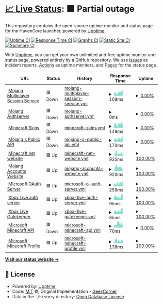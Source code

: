 # [📈 Live Status](https://HavenCoreNetwork.github.io/havencore-status-page): <!--live status--> **🟧 Partial outage**

This repository contains the open-source uptime monitor and status page for the HavenCore launcher, powered by [Upptime](https://github.com/upptime/upptime).

[![Uptime CI](https://github.com/HavenCoreNetwork/havencore-status-page/workflows/Uptime%20CI/badge.svg)](https://github.com/HavenCoreNetwork/havencore-status-page/actions?query=workflow%3A%22Uptime+CI%22)
[![Response Time CI](https://github.com/HavenCoreNetwork/havencore-status-page/workflows/Response%20Time%20CI/badge.svg)](https://github.com/HavenCoreNetwork/havencore-status-page/actions?query=workflow%3A%22Response+Time+CI%22)
[![Graphs CI](https://github.com/HavenCoreNetwork/havencore-status-page/workflows/Graphs%20CI/badge.svg)](https://github.com/HavenCoreNetwork/havencore-status-page/actions?query=workflow%3A%22Graphs+CI%22)
[![Static Site CI](https://github.com/HavenCoreNetwork/havencore-status-page/workflows/Static%20Site%20CI/badge.svg)](https://github.com/HavenCoreNetwork/havencore-status-page/actions?query=workflow%3A%22Static+Site+CI%22)
[![Summary CI](https://github.com/HavenCoreNetwork/havencore-status-page/workflows/Summary%20CI/badge.svg)](https://github.com/HavenCoreNetwork/havencore-status-page/actions?query=workflow%3A%22Summary+CI%22)

With [Upptime](https://upptime.js.org), you can get your own unlimited and free uptime monitor and status page, powered entirely by a GitHub repository. We use [Issues](https://github.com/HavenCoreNetwork/havencore-status-page/issues) as incident reports, [Actions](https://github.com/HavenCoreNetwork/havencore-status-page/actions) as uptime monitors, and [Pages](https://HavenCoreNetwork.github.io/havencore-status-page) for the status page.

<!--start: status pages-->
<!-- This summary is generated by Upptime (https://github.com/upptime/upptime) -->
<!-- Do not edit this manually, your changes will be overwritten -->
<!-- prettier-ignore -->
| URL | Status | History | Response Time | Uptime |
| --- | ------ | ------- | ------------- | ------ |
| <img alt="" src="https://icons.duckduckgo.com/ip3/session.minecraft.net.ico" height="13"> [Mojang Multiplayer Session Service](http://session.minecraft.net) | 🟥 Down | [mojang-multiplayer-session-service.yml](https://github.com/HavenCoreNetwork/havencore-status-page/commits/HEAD/history/mojang-multiplayer-session-service.yml) | <details><summary><img alt="Response time graph" src="./graphs/mojang-multiplayer-session-service/response-time-week.png" height="20"> 108ms</summary><br><a href="https://HavenCoreNetwork.github.io/havencore-status-page/history/mojang-multiplayer-session-service"><img alt="Response time 117" src="https://img.shields.io/endpoint?url=https%3A%2F%2Fraw.githubusercontent.com%2FHavenCoreNetwork%2Fhavencore-status-page%2FHEAD%2Fapi%2Fmojang-multiplayer-session-service%2Fresponse-time.json"></a><br><a href="https://HavenCoreNetwork.github.io/havencore-status-page/history/mojang-multiplayer-session-service"><img alt="24-hour response time 114" src="https://img.shields.io/endpoint?url=https%3A%2F%2Fraw.githubusercontent.com%2FHavenCoreNetwork%2Fhavencore-status-page%2FHEAD%2Fapi%2Fmojang-multiplayer-session-service%2Fresponse-time-day.json"></a><br><a href="https://HavenCoreNetwork.github.io/havencore-status-page/history/mojang-multiplayer-session-service"><img alt="7-day response time 108" src="https://img.shields.io/endpoint?url=https%3A%2F%2Fraw.githubusercontent.com%2FHavenCoreNetwork%2Fhavencore-status-page%2FHEAD%2Fapi%2Fmojang-multiplayer-session-service%2Fresponse-time-week.json"></a><br><a href="https://HavenCoreNetwork.github.io/havencore-status-page/history/mojang-multiplayer-session-service"><img alt="30-day response time 126" src="https://img.shields.io/endpoint?url=https%3A%2F%2Fraw.githubusercontent.com%2FHavenCoreNetwork%2Fhavencore-status-page%2FHEAD%2Fapi%2Fmojang-multiplayer-session-service%2Fresponse-time-month.json"></a><br><a href="https://HavenCoreNetwork.github.io/havencore-status-page/history/mojang-multiplayer-session-service"><img alt="1-year response time 111" src="https://img.shields.io/endpoint?url=https%3A%2F%2Fraw.githubusercontent.com%2FHavenCoreNetwork%2Fhavencore-status-page%2FHEAD%2Fapi%2Fmojang-multiplayer-session-service%2Fresponse-time-year.json"></a></details> | <details><summary><a href="https://HavenCoreNetwork.github.io/havencore-status-page/history/mojang-multiplayer-session-service">0.00%</a></summary><a href="https://HavenCoreNetwork.github.io/havencore-status-page/history/mojang-multiplayer-session-service"><img alt="All-time uptime 30.05%" src="https://img.shields.io/endpoint?url=https%3A%2F%2Fraw.githubusercontent.com%2FHavenCoreNetwork%2Fhavencore-status-page%2FHEAD%2Fapi%2Fmojang-multiplayer-session-service%2Fuptime.json"></a><br><a href="https://HavenCoreNetwork.github.io/havencore-status-page/history/mojang-multiplayer-session-service"><img alt="24-hour uptime 0.00%" src="https://img.shields.io/endpoint?url=https%3A%2F%2Fraw.githubusercontent.com%2FHavenCoreNetwork%2Fhavencore-status-page%2FHEAD%2Fapi%2Fmojang-multiplayer-session-service%2Fuptime-day.json"></a><br><a href="https://HavenCoreNetwork.github.io/havencore-status-page/history/mojang-multiplayer-session-service"><img alt="7-day uptime 0.00%" src="https://img.shields.io/endpoint?url=https%3A%2F%2Fraw.githubusercontent.com%2FHavenCoreNetwork%2Fhavencore-status-page%2FHEAD%2Fapi%2Fmojang-multiplayer-session-service%2Fuptime-week.json"></a><br><a href="https://HavenCoreNetwork.github.io/havencore-status-page/history/mojang-multiplayer-session-service"><img alt="30-day uptime 0.00%" src="https://img.shields.io/endpoint?url=https%3A%2F%2Fraw.githubusercontent.com%2FHavenCoreNetwork%2Fhavencore-status-page%2FHEAD%2Fapi%2Fmojang-multiplayer-session-service%2Fuptime-month.json"></a><br><a href="https://HavenCoreNetwork.github.io/havencore-status-page/history/mojang-multiplayer-session-service"><img alt="1-year uptime 0.00%" src="https://img.shields.io/endpoint?url=https%3A%2F%2Fraw.githubusercontent.com%2FHavenCoreNetwork%2Fhavencore-status-page%2FHEAD%2Fapi%2Fmojang-multiplayer-session-service%2Fuptime-year.json"></a></details>
| <img alt="" src="https://icons.duckduckgo.com/ip3/authserver.mojang.com.ico" height="13"> [Mojang Authserver](https://authserver.mojang.com/) | 🟥 Down | [mojang-authserver.yml](https://github.com/HavenCoreNetwork/havencore-status-page/commits/HEAD/history/mojang-authserver.yml) | <details><summary><img alt="Response time graph" src="./graphs/mojang-authserver/response-time-week.png" height="20"> 0ms</summary><br><a href="https://HavenCoreNetwork.github.io/havencore-status-page/history/mojang-authserver"><img alt="Response time 250" src="https://img.shields.io/endpoint?url=https%3A%2F%2Fraw.githubusercontent.com%2FHavenCoreNetwork%2Fhavencore-status-page%2FHEAD%2Fapi%2Fmojang-authserver%2Fresponse-time.json"></a><br><a href="https://HavenCoreNetwork.github.io/havencore-status-page/history/mojang-authserver"><img alt="24-hour response time 0" src="https://img.shields.io/endpoint?url=https%3A%2F%2Fraw.githubusercontent.com%2FHavenCoreNetwork%2Fhavencore-status-page%2FHEAD%2Fapi%2Fmojang-authserver%2Fresponse-time-day.json"></a><br><a href="https://HavenCoreNetwork.github.io/havencore-status-page/history/mojang-authserver"><img alt="7-day response time 0" src="https://img.shields.io/endpoint?url=https%3A%2F%2Fraw.githubusercontent.com%2FHavenCoreNetwork%2Fhavencore-status-page%2FHEAD%2Fapi%2Fmojang-authserver%2Fresponse-time-week.json"></a><br><a href="https://HavenCoreNetwork.github.io/havencore-status-page/history/mojang-authserver"><img alt="30-day response time 0" src="https://img.shields.io/endpoint?url=https%3A%2F%2Fraw.githubusercontent.com%2FHavenCoreNetwork%2Fhavencore-status-page%2FHEAD%2Fapi%2Fmojang-authserver%2Fresponse-time-month.json"></a><br><a href="https://HavenCoreNetwork.github.io/havencore-status-page/history/mojang-authserver"><img alt="1-year response time 0" src="https://img.shields.io/endpoint?url=https%3A%2F%2Fraw.githubusercontent.com%2FHavenCoreNetwork%2Fhavencore-status-page%2FHEAD%2Fapi%2Fmojang-authserver%2Fresponse-time-year.json"></a></details> | <details><summary><a href="https://HavenCoreNetwork.github.io/havencore-status-page/history/mojang-authserver">0.00%</a></summary><a href="https://HavenCoreNetwork.github.io/havencore-status-page/history/mojang-authserver"><img alt="All-time uptime 59.38%" src="https://img.shields.io/endpoint?url=https%3A%2F%2Fraw.githubusercontent.com%2FHavenCoreNetwork%2Fhavencore-status-page%2FHEAD%2Fapi%2Fmojang-authserver%2Fuptime.json"></a><br><a href="https://HavenCoreNetwork.github.io/havencore-status-page/history/mojang-authserver"><img alt="24-hour uptime 0.00%" src="https://img.shields.io/endpoint?url=https%3A%2F%2Fraw.githubusercontent.com%2FHavenCoreNetwork%2Fhavencore-status-page%2FHEAD%2Fapi%2Fmojang-authserver%2Fuptime-day.json"></a><br><a href="https://HavenCoreNetwork.github.io/havencore-status-page/history/mojang-authserver"><img alt="7-day uptime 0.00%" src="https://img.shields.io/endpoint?url=https%3A%2F%2Fraw.githubusercontent.com%2FHavenCoreNetwork%2Fhavencore-status-page%2FHEAD%2Fapi%2Fmojang-authserver%2Fuptime-week.json"></a><br><a href="https://HavenCoreNetwork.github.io/havencore-status-page/history/mojang-authserver"><img alt="30-day uptime 0.00%" src="https://img.shields.io/endpoint?url=https%3A%2F%2Fraw.githubusercontent.com%2FHavenCoreNetwork%2Fhavencore-status-page%2FHEAD%2Fapi%2Fmojang-authserver%2Fuptime-month.json"></a><br><a href="https://HavenCoreNetwork.github.io/havencore-status-page/history/mojang-authserver"><img alt="1-year uptime 0.00%" src="https://img.shields.io/endpoint?url=https%3A%2F%2Fraw.githubusercontent.com%2FHavenCoreNetwork%2Fhavencore-status-page%2FHEAD%2Fapi%2Fmojang-authserver%2Fuptime-year.json"></a></details>
| <img alt="" src="https://icons.duckduckgo.com/ip3/textures.minecraft.net.ico" height="13"> [Minecraft Skins](https://textures.minecraft.net) | 🟥 Down | [minecraft-skins.yml](https://github.com/HavenCoreNetwork/havencore-status-page/commits/HEAD/history/minecraft-skins.yml) | <details><summary><img alt="Response time graph" src="./graphs/minecraft-skins/response-time-week.png" height="20"> 149ms</summary><br><a href="https://HavenCoreNetwork.github.io/havencore-status-page/history/minecraft-skins"><img alt="Response time 168" src="https://img.shields.io/endpoint?url=https%3A%2F%2Fraw.githubusercontent.com%2FHavenCoreNetwork%2Fhavencore-status-page%2FHEAD%2Fapi%2Fminecraft-skins%2Fresponse-time.json"></a><br><a href="https://HavenCoreNetwork.github.io/havencore-status-page/history/minecraft-skins"><img alt="24-hour response time 110" src="https://img.shields.io/endpoint?url=https%3A%2F%2Fraw.githubusercontent.com%2FHavenCoreNetwork%2Fhavencore-status-page%2FHEAD%2Fapi%2Fminecraft-skins%2Fresponse-time-day.json"></a><br><a href="https://HavenCoreNetwork.github.io/havencore-status-page/history/minecraft-skins"><img alt="7-day response time 149" src="https://img.shields.io/endpoint?url=https%3A%2F%2Fraw.githubusercontent.com%2FHavenCoreNetwork%2Fhavencore-status-page%2FHEAD%2Fapi%2Fminecraft-skins%2Fresponse-time-week.json"></a><br><a href="https://HavenCoreNetwork.github.io/havencore-status-page/history/minecraft-skins"><img alt="30-day response time 183" src="https://img.shields.io/endpoint?url=https%3A%2F%2Fraw.githubusercontent.com%2FHavenCoreNetwork%2Fhavencore-status-page%2FHEAD%2Fapi%2Fminecraft-skins%2Fresponse-time-month.json"></a><br><a href="https://HavenCoreNetwork.github.io/havencore-status-page/history/minecraft-skins"><img alt="1-year response time 171" src="https://img.shields.io/endpoint?url=https%3A%2F%2Fraw.githubusercontent.com%2FHavenCoreNetwork%2Fhavencore-status-page%2FHEAD%2Fapi%2Fminecraft-skins%2Fresponse-time-year.json"></a></details> | <details><summary><a href="https://HavenCoreNetwork.github.io/havencore-status-page/history/minecraft-skins">0.00%</a></summary><a href="https://HavenCoreNetwork.github.io/havencore-status-page/history/minecraft-skins"><img alt="All-time uptime 29.63%" src="https://img.shields.io/endpoint?url=https%3A%2F%2Fraw.githubusercontent.com%2FHavenCoreNetwork%2Fhavencore-status-page%2FHEAD%2Fapi%2Fminecraft-skins%2Fuptime.json"></a><br><a href="https://HavenCoreNetwork.github.io/havencore-status-page/history/minecraft-skins"><img alt="24-hour uptime 0.00%" src="https://img.shields.io/endpoint?url=https%3A%2F%2Fraw.githubusercontent.com%2FHavenCoreNetwork%2Fhavencore-status-page%2FHEAD%2Fapi%2Fminecraft-skins%2Fuptime-day.json"></a><br><a href="https://HavenCoreNetwork.github.io/havencore-status-page/history/minecraft-skins"><img alt="7-day uptime 0.00%" src="https://img.shields.io/endpoint?url=https%3A%2F%2Fraw.githubusercontent.com%2FHavenCoreNetwork%2Fhavencore-status-page%2FHEAD%2Fapi%2Fminecraft-skins%2Fuptime-week.json"></a><br><a href="https://HavenCoreNetwork.github.io/havencore-status-page/history/minecraft-skins"><img alt="30-day uptime 0.00%" src="https://img.shields.io/endpoint?url=https%3A%2F%2Fraw.githubusercontent.com%2FHavenCoreNetwork%2Fhavencore-status-page%2FHEAD%2Fapi%2Fminecraft-skins%2Fuptime-month.json"></a><br><a href="https://HavenCoreNetwork.github.io/havencore-status-page/history/minecraft-skins"><img alt="1-year uptime 0.00%" src="https://img.shields.io/endpoint?url=https%3A%2F%2Fraw.githubusercontent.com%2FHavenCoreNetwork%2Fhavencore-status-page%2FHEAD%2Fapi%2Fminecraft-skins%2Fuptime-year.json"></a></details>
| <img alt="" src="https://icons.duckduckgo.com/ip3/api.mojang.com.ico" height="13"> [Mojang's Public API](https://api.mojang.com/) | 🟥 Down | [mojang-s-public-api.yml](https://github.com/HavenCoreNetwork/havencore-status-page/commits/HEAD/history/mojang-s-public-api.yml) | <details><summary><img alt="Response time graph" src="./graphs/mojang-s-public-api/response-time-week.png" height="20"> 170ms</summary><br><a href="https://HavenCoreNetwork.github.io/havencore-status-page/history/mojang-s-public-api"><img alt="Response time 366" src="https://img.shields.io/endpoint?url=https%3A%2F%2Fraw.githubusercontent.com%2FHavenCoreNetwork%2Fhavencore-status-page%2FHEAD%2Fapi%2Fmojang-s-public-api%2Fresponse-time.json"></a><br><a href="https://HavenCoreNetwork.github.io/havencore-status-page/history/mojang-s-public-api"><img alt="24-hour response time 133" src="https://img.shields.io/endpoint?url=https%3A%2F%2Fraw.githubusercontent.com%2FHavenCoreNetwork%2Fhavencore-status-page%2FHEAD%2Fapi%2Fmojang-s-public-api%2Fresponse-time-day.json"></a><br><a href="https://HavenCoreNetwork.github.io/havencore-status-page/history/mojang-s-public-api"><img alt="7-day response time 170" src="https://img.shields.io/endpoint?url=https%3A%2F%2Fraw.githubusercontent.com%2FHavenCoreNetwork%2Fhavencore-status-page%2FHEAD%2Fapi%2Fmojang-s-public-api%2Fresponse-time-week.json"></a><br><a href="https://HavenCoreNetwork.github.io/havencore-status-page/history/mojang-s-public-api"><img alt="30-day response time 218" src="https://img.shields.io/endpoint?url=https%3A%2F%2Fraw.githubusercontent.com%2FHavenCoreNetwork%2Fhavencore-status-page%2FHEAD%2Fapi%2Fmojang-s-public-api%2Fresponse-time-month.json"></a><br><a href="https://HavenCoreNetwork.github.io/havencore-status-page/history/mojang-s-public-api"><img alt="1-year response time 392" src="https://img.shields.io/endpoint?url=https%3A%2F%2Fraw.githubusercontent.com%2FHavenCoreNetwork%2Fhavencore-status-page%2FHEAD%2Fapi%2Fmojang-s-public-api%2Fresponse-time-year.json"></a></details> | <details><summary><a href="https://HavenCoreNetwork.github.io/havencore-status-page/history/mojang-s-public-api">0.00%</a></summary><a href="https://HavenCoreNetwork.github.io/havencore-status-page/history/mojang-s-public-api"><img alt="All-time uptime 95.40%" src="https://img.shields.io/endpoint?url=https%3A%2F%2Fraw.githubusercontent.com%2FHavenCoreNetwork%2Fhavencore-status-page%2FHEAD%2Fapi%2Fmojang-s-public-api%2Fuptime.json"></a><br><a href="https://HavenCoreNetwork.github.io/havencore-status-page/history/mojang-s-public-api"><img alt="24-hour uptime 0.00%" src="https://img.shields.io/endpoint?url=https%3A%2F%2Fraw.githubusercontent.com%2FHavenCoreNetwork%2Fhavencore-status-page%2FHEAD%2Fapi%2Fmojang-s-public-api%2Fuptime-day.json"></a><br><a href="https://HavenCoreNetwork.github.io/havencore-status-page/history/mojang-s-public-api"><img alt="7-day uptime 0.00%" src="https://img.shields.io/endpoint?url=https%3A%2F%2Fraw.githubusercontent.com%2FHavenCoreNetwork%2Fhavencore-status-page%2FHEAD%2Fapi%2Fmojang-s-public-api%2Fuptime-week.json"></a><br><a href="https://HavenCoreNetwork.github.io/havencore-status-page/history/mojang-s-public-api"><img alt="30-day uptime 0.00%" src="https://img.shields.io/endpoint?url=https%3A%2F%2Fraw.githubusercontent.com%2FHavenCoreNetwork%2Fhavencore-status-page%2FHEAD%2Fapi%2Fmojang-s-public-api%2Fuptime-month.json"></a><br><a href="https://HavenCoreNetwork.github.io/havencore-status-page/history/mojang-s-public-api"><img alt="1-year uptime 83.56%" src="https://img.shields.io/endpoint?url=https%3A%2F%2Fraw.githubusercontent.com%2FHavenCoreNetwork%2Fhavencore-status-page%2FHEAD%2Fapi%2Fmojang-s-public-api%2Fuptime-year.json"></a></details>
| <img alt="" src="https://icons.duckduckgo.com/ip3/www.minecraft.net.ico" height="13"> [Minecraft.net website](https://www.minecraft.net/en-us) | 🟩 Up | [minecraft-net-website.yml](https://github.com/HavenCoreNetwork/havencore-status-page/commits/HEAD/history/minecraft-net-website.yml) | <details><summary><img alt="Response time graph" src="./graphs/minecraft-net-website/response-time-week.png" height="20"> 935ms</summary><br><a href="https://HavenCoreNetwork.github.io/havencore-status-page/history/minecraft-net-website"><img alt="Response time 776" src="https://img.shields.io/endpoint?url=https%3A%2F%2Fraw.githubusercontent.com%2FHavenCoreNetwork%2Fhavencore-status-page%2FHEAD%2Fapi%2Fminecraft-net-website%2Fresponse-time.json"></a><br><a href="https://HavenCoreNetwork.github.io/havencore-status-page/history/minecraft-net-website"><img alt="24-hour response time 4503" src="https://img.shields.io/endpoint?url=https%3A%2F%2Fraw.githubusercontent.com%2FHavenCoreNetwork%2Fhavencore-status-page%2FHEAD%2Fapi%2Fminecraft-net-website%2Fresponse-time-day.json"></a><br><a href="https://HavenCoreNetwork.github.io/havencore-status-page/history/minecraft-net-website"><img alt="7-day response time 935" src="https://img.shields.io/endpoint?url=https%3A%2F%2Fraw.githubusercontent.com%2FHavenCoreNetwork%2Fhavencore-status-page%2FHEAD%2Fapi%2Fminecraft-net-website%2Fresponse-time-week.json"></a><br><a href="https://HavenCoreNetwork.github.io/havencore-status-page/history/minecraft-net-website"><img alt="30-day response time 469" src="https://img.shields.io/endpoint?url=https%3A%2F%2Fraw.githubusercontent.com%2FHavenCoreNetwork%2Fhavencore-status-page%2FHEAD%2Fapi%2Fminecraft-net-website%2Fresponse-time-month.json"></a><br><a href="https://HavenCoreNetwork.github.io/havencore-status-page/history/minecraft-net-website"><img alt="1-year response time 780" src="https://img.shields.io/endpoint?url=https%3A%2F%2Fraw.githubusercontent.com%2FHavenCoreNetwork%2Fhavencore-status-page%2FHEAD%2Fapi%2Fminecraft-net-website%2Fresponse-time-year.json"></a></details> | <details><summary><a href="https://HavenCoreNetwork.github.io/havencore-status-page/history/minecraft-net-website">100.00%</a></summary><a href="https://HavenCoreNetwork.github.io/havencore-status-page/history/minecraft-net-website"><img alt="All-time uptime 54.79%" src="https://img.shields.io/endpoint?url=https%3A%2F%2Fraw.githubusercontent.com%2FHavenCoreNetwork%2Fhavencore-status-page%2FHEAD%2Fapi%2Fminecraft-net-website%2Fuptime.json"></a><br><a href="https://HavenCoreNetwork.github.io/havencore-status-page/history/minecraft-net-website"><img alt="24-hour uptime 100.00%" src="https://img.shields.io/endpoint?url=https%3A%2F%2Fraw.githubusercontent.com%2FHavenCoreNetwork%2Fhavencore-status-page%2FHEAD%2Fapi%2Fminecraft-net-website%2Fuptime-day.json"></a><br><a href="https://HavenCoreNetwork.github.io/havencore-status-page/history/minecraft-net-website"><img alt="7-day uptime 100.00%" src="https://img.shields.io/endpoint?url=https%3A%2F%2Fraw.githubusercontent.com%2FHavenCoreNetwork%2Fhavencore-status-page%2FHEAD%2Fapi%2Fminecraft-net-website%2Fuptime-week.json"></a><br><a href="https://HavenCoreNetwork.github.io/havencore-status-page/history/minecraft-net-website"><img alt="30-day uptime 100.00%" src="https://img.shields.io/endpoint?url=https%3A%2F%2Fraw.githubusercontent.com%2FHavenCoreNetwork%2Fhavencore-status-page%2FHEAD%2Fapi%2Fminecraft-net-website%2Fuptime-month.json"></a><br><a href="https://HavenCoreNetwork.github.io/havencore-status-page/history/minecraft-net-website"><img alt="1-year uptime 99.99%" src="https://img.shields.io/endpoint?url=https%3A%2F%2Fraw.githubusercontent.com%2FHavenCoreNetwork%2Fhavencore-status-page%2FHEAD%2Fapi%2Fminecraft-net-website%2Fuptime-year.json"></a></details>
| <img alt="" src="https://icons.duckduckgo.com/ip3/account.mojang.com.ico" height="13"> [Mojang Accounts Website](https://account.mojang.com/) | 🟩 Up | [mojang-accounts-website.yml](https://github.com/HavenCoreNetwork/havencore-status-page/commits/HEAD/history/mojang-accounts-website.yml) | <details><summary><img alt="Response time graph" src="./graphs/mojang-accounts-website/response-time-week.png" height="20"> 920ms</summary><br><a href="https://HavenCoreNetwork.github.io/havencore-status-page/history/mojang-accounts-website"><img alt="Response time 643" src="https://img.shields.io/endpoint?url=https%3A%2F%2Fraw.githubusercontent.com%2FHavenCoreNetwork%2Fhavencore-status-page%2FHEAD%2Fapi%2Fmojang-accounts-website%2Fresponse-time.json"></a><br><a href="https://HavenCoreNetwork.github.io/havencore-status-page/history/mojang-accounts-website"><img alt="24-hour response time 4698" src="https://img.shields.io/endpoint?url=https%3A%2F%2Fraw.githubusercontent.com%2FHavenCoreNetwork%2Fhavencore-status-page%2FHEAD%2Fapi%2Fmojang-accounts-website%2Fresponse-time-day.json"></a><br><a href="https://HavenCoreNetwork.github.io/havencore-status-page/history/mojang-accounts-website"><img alt="7-day response time 920" src="https://img.shields.io/endpoint?url=https%3A%2F%2Fraw.githubusercontent.com%2FHavenCoreNetwork%2Fhavencore-status-page%2FHEAD%2Fapi%2Fmojang-accounts-website%2Fresponse-time-week.json"></a><br><a href="https://HavenCoreNetwork.github.io/havencore-status-page/history/mojang-accounts-website"><img alt="30-day response time 449" src="https://img.shields.io/endpoint?url=https%3A%2F%2Fraw.githubusercontent.com%2FHavenCoreNetwork%2Fhavencore-status-page%2FHEAD%2Fapi%2Fmojang-accounts-website%2Fresponse-time-month.json"></a><br><a href="https://HavenCoreNetwork.github.io/havencore-status-page/history/mojang-accounts-website"><img alt="1-year response time 630" src="https://img.shields.io/endpoint?url=https%3A%2F%2Fraw.githubusercontent.com%2FHavenCoreNetwork%2Fhavencore-status-page%2FHEAD%2Fapi%2Fmojang-accounts-website%2Fresponse-time-year.json"></a></details> | <details><summary><a href="https://HavenCoreNetwork.github.io/havencore-status-page/history/mojang-accounts-website">100.00%</a></summary><a href="https://HavenCoreNetwork.github.io/havencore-status-page/history/mojang-accounts-website"><img alt="All-time uptime 79.10%" src="https://img.shields.io/endpoint?url=https%3A%2F%2Fraw.githubusercontent.com%2FHavenCoreNetwork%2Fhavencore-status-page%2FHEAD%2Fapi%2Fmojang-accounts-website%2Fuptime.json"></a><br><a href="https://HavenCoreNetwork.github.io/havencore-status-page/history/mojang-accounts-website"><img alt="24-hour uptime 100.00%" src="https://img.shields.io/endpoint?url=https%3A%2F%2Fraw.githubusercontent.com%2FHavenCoreNetwork%2Fhavencore-status-page%2FHEAD%2Fapi%2Fmojang-accounts-website%2Fuptime-day.json"></a><br><a href="https://HavenCoreNetwork.github.io/havencore-status-page/history/mojang-accounts-website"><img alt="7-day uptime 100.00%" src="https://img.shields.io/endpoint?url=https%3A%2F%2Fraw.githubusercontent.com%2FHavenCoreNetwork%2Fhavencore-status-page%2FHEAD%2Fapi%2Fmojang-accounts-website%2Fuptime-week.json"></a><br><a href="https://HavenCoreNetwork.github.io/havencore-status-page/history/mojang-accounts-website"><img alt="30-day uptime 100.00%" src="https://img.shields.io/endpoint?url=https%3A%2F%2Fraw.githubusercontent.com%2FHavenCoreNetwork%2Fhavencore-status-page%2FHEAD%2Fapi%2Fmojang-accounts-website%2Fuptime-month.json"></a><br><a href="https://HavenCoreNetwork.github.io/havencore-status-page/history/mojang-accounts-website"><img alt="1-year uptime 99.99%" src="https://img.shields.io/endpoint?url=https%3A%2F%2Fraw.githubusercontent.com%2FHavenCoreNetwork%2Fhavencore-status-page%2FHEAD%2Fapi%2Fmojang-accounts-website%2Fuptime-year.json"></a></details>
| <img alt="" src="https://icons.duckduckgo.com/ip3/login.microsoftonline.com.ico" height="13"> [Microsoft OAuth Server](https://login.microsoftonline.com/consumers/oauth2/v2.0/token) | 🟩 Up | [microsoft-o-auth-server.yml](https://github.com/HavenCoreNetwork/havencore-status-page/commits/HEAD/history/microsoft-o-auth-server.yml) | <details><summary><img alt="Response time graph" src="./graphs/microsoft-o-auth-server/response-time-week.png" height="20"> 256ms</summary><br><a href="https://HavenCoreNetwork.github.io/havencore-status-page/history/microsoft-o-auth-server"><img alt="Response time 198" src="https://img.shields.io/endpoint?url=https%3A%2F%2Fraw.githubusercontent.com%2FHavenCoreNetwork%2Fhavencore-status-page%2FHEAD%2Fapi%2Fmicrosoft-o-auth-server%2Fresponse-time.json"></a><br><a href="https://HavenCoreNetwork.github.io/havencore-status-page/history/microsoft-o-auth-server"><img alt="24-hour response time 275" src="https://img.shields.io/endpoint?url=https%3A%2F%2Fraw.githubusercontent.com%2FHavenCoreNetwork%2Fhavencore-status-page%2FHEAD%2Fapi%2Fmicrosoft-o-auth-server%2Fresponse-time-day.json"></a><br><a href="https://HavenCoreNetwork.github.io/havencore-status-page/history/microsoft-o-auth-server"><img alt="7-day response time 256" src="https://img.shields.io/endpoint?url=https%3A%2F%2Fraw.githubusercontent.com%2FHavenCoreNetwork%2Fhavencore-status-page%2FHEAD%2Fapi%2Fmicrosoft-o-auth-server%2Fresponse-time-week.json"></a><br><a href="https://HavenCoreNetwork.github.io/havencore-status-page/history/microsoft-o-auth-server"><img alt="30-day response time 188" src="https://img.shields.io/endpoint?url=https%3A%2F%2Fraw.githubusercontent.com%2FHavenCoreNetwork%2Fhavencore-status-page%2FHEAD%2Fapi%2Fmicrosoft-o-auth-server%2Fresponse-time-month.json"></a><br><a href="https://HavenCoreNetwork.github.io/havencore-status-page/history/microsoft-o-auth-server"><img alt="1-year response time 202" src="https://img.shields.io/endpoint?url=https%3A%2F%2Fraw.githubusercontent.com%2FHavenCoreNetwork%2Fhavencore-status-page%2FHEAD%2Fapi%2Fmicrosoft-o-auth-server%2Fresponse-time-year.json"></a></details> | <details><summary><a href="https://HavenCoreNetwork.github.io/havencore-status-page/history/microsoft-o-auth-server">100.00%</a></summary><a href="https://HavenCoreNetwork.github.io/havencore-status-page/history/microsoft-o-auth-server"><img alt="All-time uptime 100.00%" src="https://img.shields.io/endpoint?url=https%3A%2F%2Fraw.githubusercontent.com%2FHavenCoreNetwork%2Fhavencore-status-page%2FHEAD%2Fapi%2Fmicrosoft-o-auth-server%2Fuptime.json"></a><br><a href="https://HavenCoreNetwork.github.io/havencore-status-page/history/microsoft-o-auth-server"><img alt="24-hour uptime 100.00%" src="https://img.shields.io/endpoint?url=https%3A%2F%2Fraw.githubusercontent.com%2FHavenCoreNetwork%2Fhavencore-status-page%2FHEAD%2Fapi%2Fmicrosoft-o-auth-server%2Fuptime-day.json"></a><br><a href="https://HavenCoreNetwork.github.io/havencore-status-page/history/microsoft-o-auth-server"><img alt="7-day uptime 100.00%" src="https://img.shields.io/endpoint?url=https%3A%2F%2Fraw.githubusercontent.com%2FHavenCoreNetwork%2Fhavencore-status-page%2FHEAD%2Fapi%2Fmicrosoft-o-auth-server%2Fuptime-week.json"></a><br><a href="https://HavenCoreNetwork.github.io/havencore-status-page/history/microsoft-o-auth-server"><img alt="30-day uptime 100.00%" src="https://img.shields.io/endpoint?url=https%3A%2F%2Fraw.githubusercontent.com%2FHavenCoreNetwork%2Fhavencore-status-page%2FHEAD%2Fapi%2Fmicrosoft-o-auth-server%2Fuptime-month.json"></a><br><a href="https://HavenCoreNetwork.github.io/havencore-status-page/history/microsoft-o-auth-server"><img alt="1-year uptime 100.00%" src="https://img.shields.io/endpoint?url=https%3A%2F%2Fraw.githubusercontent.com%2FHavenCoreNetwork%2Fhavencore-status-page%2FHEAD%2Fapi%2Fmicrosoft-o-auth-server%2Fuptime-year.json"></a></details>
| <img alt="" src="https://icons.duckduckgo.com/ip3/user.auth.xboxlive.com.ico" height="13"> [Xbox Live auth server](https://user.auth.xboxlive.com/user/authenticate) | 🟩 Up | [xbox-live-auth-server.yml](https://github.com/HavenCoreNetwork/havencore-status-page/commits/HEAD/history/xbox-live-auth-server.yml) | <details><summary><img alt="Response time graph" src="./graphs/xbox-live-auth-server/response-time-week.png" height="20"> 95ms</summary><br><a href="https://HavenCoreNetwork.github.io/havencore-status-page/history/xbox-live-auth-server"><img alt="Response time 180" src="https://img.shields.io/endpoint?url=https%3A%2F%2Fraw.githubusercontent.com%2FHavenCoreNetwork%2Fhavencore-status-page%2FHEAD%2Fapi%2Fxbox-live-auth-server%2Fresponse-time.json"></a><br><a href="https://HavenCoreNetwork.github.io/havencore-status-page/history/xbox-live-auth-server"><img alt="24-hour response time 48" src="https://img.shields.io/endpoint?url=https%3A%2F%2Fraw.githubusercontent.com%2FHavenCoreNetwork%2Fhavencore-status-page%2FHEAD%2Fapi%2Fxbox-live-auth-server%2Fresponse-time-day.json"></a><br><a href="https://HavenCoreNetwork.github.io/havencore-status-page/history/xbox-live-auth-server"><img alt="7-day response time 95" src="https://img.shields.io/endpoint?url=https%3A%2F%2Fraw.githubusercontent.com%2FHavenCoreNetwork%2Fhavencore-status-page%2FHEAD%2Fapi%2Fxbox-live-auth-server%2Fresponse-time-week.json"></a><br><a href="https://HavenCoreNetwork.github.io/havencore-status-page/history/xbox-live-auth-server"><img alt="30-day response time 156" src="https://img.shields.io/endpoint?url=https%3A%2F%2Fraw.githubusercontent.com%2FHavenCoreNetwork%2Fhavencore-status-page%2FHEAD%2Fapi%2Fxbox-live-auth-server%2Fresponse-time-month.json"></a><br><a href="https://HavenCoreNetwork.github.io/havencore-status-page/history/xbox-live-auth-server"><img alt="1-year response time 170" src="https://img.shields.io/endpoint?url=https%3A%2F%2Fraw.githubusercontent.com%2FHavenCoreNetwork%2Fhavencore-status-page%2FHEAD%2Fapi%2Fxbox-live-auth-server%2Fresponse-time-year.json"></a></details> | <details><summary><a href="https://HavenCoreNetwork.github.io/havencore-status-page/history/xbox-live-auth-server">100.00%</a></summary><a href="https://HavenCoreNetwork.github.io/havencore-status-page/history/xbox-live-auth-server"><img alt="All-time uptime 100.00%" src="https://img.shields.io/endpoint?url=https%3A%2F%2Fraw.githubusercontent.com%2FHavenCoreNetwork%2Fhavencore-status-page%2FHEAD%2Fapi%2Fxbox-live-auth-server%2Fuptime.json"></a><br><a href="https://HavenCoreNetwork.github.io/havencore-status-page/history/xbox-live-auth-server"><img alt="24-hour uptime 100.00%" src="https://img.shields.io/endpoint?url=https%3A%2F%2Fraw.githubusercontent.com%2FHavenCoreNetwork%2Fhavencore-status-page%2FHEAD%2Fapi%2Fxbox-live-auth-server%2Fuptime-day.json"></a><br><a href="https://HavenCoreNetwork.github.io/havencore-status-page/history/xbox-live-auth-server"><img alt="7-day uptime 100.00%" src="https://img.shields.io/endpoint?url=https%3A%2F%2Fraw.githubusercontent.com%2FHavenCoreNetwork%2Fhavencore-status-page%2FHEAD%2Fapi%2Fxbox-live-auth-server%2Fuptime-week.json"></a><br><a href="https://HavenCoreNetwork.github.io/havencore-status-page/history/xbox-live-auth-server"><img alt="30-day uptime 100.00%" src="https://img.shields.io/endpoint?url=https%3A%2F%2Fraw.githubusercontent.com%2FHavenCoreNetwork%2Fhavencore-status-page%2FHEAD%2Fapi%2Fxbox-live-auth-server%2Fuptime-month.json"></a><br><a href="https://HavenCoreNetwork.github.io/havencore-status-page/history/xbox-live-auth-server"><img alt="1-year uptime 100.00%" src="https://img.shields.io/endpoint?url=https%3A%2F%2Fraw.githubusercontent.com%2FHavenCoreNetwork%2Fhavencore-status-page%2FHEAD%2Fapi%2Fxbox-live-auth-server%2Fuptime-year.json"></a></details>
| <img alt="" src="https://icons.duckduckgo.com/ip3/xsts.auth.xboxlive.com.ico" height="13"> [Xbox Live Gatekeeper](https://xsts.auth.xboxlive.com/xsts/authorize) | 🟩 Up | [xbox-live-gatekeeper.yml](https://github.com/HavenCoreNetwork/havencore-status-page/commits/HEAD/history/xbox-live-gatekeeper.yml) | <details><summary><img alt="Response time graph" src="./graphs/xbox-live-gatekeeper/response-time-week.png" height="20"> 85ms</summary><br><a href="https://HavenCoreNetwork.github.io/havencore-status-page/history/xbox-live-gatekeeper"><img alt="Response time 152" src="https://img.shields.io/endpoint?url=https%3A%2F%2Fraw.githubusercontent.com%2FHavenCoreNetwork%2Fhavencore-status-page%2FHEAD%2Fapi%2Fxbox-live-gatekeeper%2Fresponse-time.json"></a><br><a href="https://HavenCoreNetwork.github.io/havencore-status-page/history/xbox-live-gatekeeper"><img alt="24-hour response time 47" src="https://img.shields.io/endpoint?url=https%3A%2F%2Fraw.githubusercontent.com%2FHavenCoreNetwork%2Fhavencore-status-page%2FHEAD%2Fapi%2Fxbox-live-gatekeeper%2Fresponse-time-day.json"></a><br><a href="https://HavenCoreNetwork.github.io/havencore-status-page/history/xbox-live-gatekeeper"><img alt="7-day response time 85" src="https://img.shields.io/endpoint?url=https%3A%2F%2Fraw.githubusercontent.com%2FHavenCoreNetwork%2Fhavencore-status-page%2FHEAD%2Fapi%2Fxbox-live-gatekeeper%2Fresponse-time-week.json"></a><br><a href="https://HavenCoreNetwork.github.io/havencore-status-page/history/xbox-live-gatekeeper"><img alt="30-day response time 107" src="https://img.shields.io/endpoint?url=https%3A%2F%2Fraw.githubusercontent.com%2FHavenCoreNetwork%2Fhavencore-status-page%2FHEAD%2Fapi%2Fxbox-live-gatekeeper%2Fresponse-time-month.json"></a><br><a href="https://HavenCoreNetwork.github.io/havencore-status-page/history/xbox-live-gatekeeper"><img alt="1-year response time 150" src="https://img.shields.io/endpoint?url=https%3A%2F%2Fraw.githubusercontent.com%2FHavenCoreNetwork%2Fhavencore-status-page%2FHEAD%2Fapi%2Fxbox-live-gatekeeper%2Fresponse-time-year.json"></a></details> | <details><summary><a href="https://HavenCoreNetwork.github.io/havencore-status-page/history/xbox-live-gatekeeper">100.00%</a></summary><a href="https://HavenCoreNetwork.github.io/havencore-status-page/history/xbox-live-gatekeeper"><img alt="All-time uptime 99.99%" src="https://img.shields.io/endpoint?url=https%3A%2F%2Fraw.githubusercontent.com%2FHavenCoreNetwork%2Fhavencore-status-page%2FHEAD%2Fapi%2Fxbox-live-gatekeeper%2Fuptime.json"></a><br><a href="https://HavenCoreNetwork.github.io/havencore-status-page/history/xbox-live-gatekeeper"><img alt="24-hour uptime 100.00%" src="https://img.shields.io/endpoint?url=https%3A%2F%2Fraw.githubusercontent.com%2FHavenCoreNetwork%2Fhavencore-status-page%2FHEAD%2Fapi%2Fxbox-live-gatekeeper%2Fuptime-day.json"></a><br><a href="https://HavenCoreNetwork.github.io/havencore-status-page/history/xbox-live-gatekeeper"><img alt="7-day uptime 100.00%" src="https://img.shields.io/endpoint?url=https%3A%2F%2Fraw.githubusercontent.com%2FHavenCoreNetwork%2Fhavencore-status-page%2FHEAD%2Fapi%2Fxbox-live-gatekeeper%2Fuptime-week.json"></a><br><a href="https://HavenCoreNetwork.github.io/havencore-status-page/history/xbox-live-gatekeeper"><img alt="30-day uptime 100.00%" src="https://img.shields.io/endpoint?url=https%3A%2F%2Fraw.githubusercontent.com%2FHavenCoreNetwork%2Fhavencore-status-page%2FHEAD%2Fapi%2Fxbox-live-gatekeeper%2Fuptime-month.json"></a><br><a href="https://HavenCoreNetwork.github.io/havencore-status-page/history/xbox-live-gatekeeper"><img alt="1-year uptime 99.97%" src="https://img.shields.io/endpoint?url=https%3A%2F%2Fraw.githubusercontent.com%2FHavenCoreNetwork%2Fhavencore-status-page%2FHEAD%2Fapi%2Fxbox-live-gatekeeper%2Fuptime-year.json"></a></details>
| <img alt="" src="https://icons.duckduckgo.com/ip3/api.minecraftservices.com.ico" height="13"> [Microsoft Minecraft API](https://api.minecraftservices.com/authentication/login_with_xbox) | 🟥 Down | [microsoft-minecraft-api.yml](https://github.com/HavenCoreNetwork/havencore-status-page/commits/HEAD/history/microsoft-minecraft-api.yml) | <details><summary><img alt="Response time graph" src="./graphs/microsoft-minecraft-api/response-time-week.png" height="20"> 70ms</summary><br><a href="https://HavenCoreNetwork.github.io/havencore-status-page/history/microsoft-minecraft-api"><img alt="Response time 79" src="https://img.shields.io/endpoint?url=https%3A%2F%2Fraw.githubusercontent.com%2FHavenCoreNetwork%2Fhavencore-status-page%2FHEAD%2Fapi%2Fmicrosoft-minecraft-api%2Fresponse-time.json"></a><br><a href="https://HavenCoreNetwork.github.io/havencore-status-page/history/microsoft-minecraft-api"><img alt="24-hour response time 36" src="https://img.shields.io/endpoint?url=https%3A%2F%2Fraw.githubusercontent.com%2FHavenCoreNetwork%2Fhavencore-status-page%2FHEAD%2Fapi%2Fmicrosoft-minecraft-api%2Fresponse-time-day.json"></a><br><a href="https://HavenCoreNetwork.github.io/havencore-status-page/history/microsoft-minecraft-api"><img alt="7-day response time 70" src="https://img.shields.io/endpoint?url=https%3A%2F%2Fraw.githubusercontent.com%2FHavenCoreNetwork%2Fhavencore-status-page%2FHEAD%2Fapi%2Fmicrosoft-minecraft-api%2Fresponse-time-week.json"></a><br><a href="https://HavenCoreNetwork.github.io/havencore-status-page/history/microsoft-minecraft-api"><img alt="30-day response time 73" src="https://img.shields.io/endpoint?url=https%3A%2F%2Fraw.githubusercontent.com%2FHavenCoreNetwork%2Fhavencore-status-page%2FHEAD%2Fapi%2Fmicrosoft-minecraft-api%2Fresponse-time-month.json"></a><br><a href="https://HavenCoreNetwork.github.io/havencore-status-page/history/microsoft-minecraft-api"><img alt="1-year response time 82" src="https://img.shields.io/endpoint?url=https%3A%2F%2Fraw.githubusercontent.com%2FHavenCoreNetwork%2Fhavencore-status-page%2FHEAD%2Fapi%2Fmicrosoft-minecraft-api%2Fresponse-time-year.json"></a></details> | <details><summary><a href="https://HavenCoreNetwork.github.io/havencore-status-page/history/microsoft-minecraft-api">0.00%</a></summary><a href="https://HavenCoreNetwork.github.io/havencore-status-page/history/microsoft-minecraft-api"><img alt="All-time uptime 28.80%" src="https://img.shields.io/endpoint?url=https%3A%2F%2Fraw.githubusercontent.com%2FHavenCoreNetwork%2Fhavencore-status-page%2FHEAD%2Fapi%2Fmicrosoft-minecraft-api%2Fuptime.json"></a><br><a href="https://HavenCoreNetwork.github.io/havencore-status-page/history/microsoft-minecraft-api"><img alt="24-hour uptime 0.00%" src="https://img.shields.io/endpoint?url=https%3A%2F%2Fraw.githubusercontent.com%2FHavenCoreNetwork%2Fhavencore-status-page%2FHEAD%2Fapi%2Fmicrosoft-minecraft-api%2Fuptime-day.json"></a><br><a href="https://HavenCoreNetwork.github.io/havencore-status-page/history/microsoft-minecraft-api"><img alt="7-day uptime 0.00%" src="https://img.shields.io/endpoint?url=https%3A%2F%2Fraw.githubusercontent.com%2FHavenCoreNetwork%2Fhavencore-status-page%2FHEAD%2Fapi%2Fmicrosoft-minecraft-api%2Fuptime-week.json"></a><br><a href="https://HavenCoreNetwork.github.io/havencore-status-page/history/microsoft-minecraft-api"><img alt="30-day uptime 0.00%" src="https://img.shields.io/endpoint?url=https%3A%2F%2Fraw.githubusercontent.com%2FHavenCoreNetwork%2Fhavencore-status-page%2FHEAD%2Fapi%2Fmicrosoft-minecraft-api%2Fuptime-month.json"></a><br><a href="https://HavenCoreNetwork.github.io/havencore-status-page/history/microsoft-minecraft-api"><img alt="1-year uptime 0.00%" src="https://img.shields.io/endpoint?url=https%3A%2F%2Fraw.githubusercontent.com%2FHavenCoreNetwork%2Fhavencore-status-page%2FHEAD%2Fapi%2Fmicrosoft-minecraft-api%2Fuptime-year.json"></a></details>
| <img alt="" src="https://icons.duckduckgo.com/ip3/api.minecraftservices.com.ico" height="13"> [Microsoft Minecraft Profile](https://api.minecraftservices.com/minecraft/profile) | 🟩 Up | [microsoft-minecraft-profile.yml](https://github.com/HavenCoreNetwork/havencore-status-page/commits/HEAD/history/microsoft-minecraft-profile.yml) | <details><summary><img alt="Response time graph" src="./graphs/microsoft-minecraft-profile/response-time-week.png" height="20"> 138ms</summary><br><a href="https://HavenCoreNetwork.github.io/havencore-status-page/history/microsoft-minecraft-profile"><img alt="Response time 100" src="https://img.shields.io/endpoint?url=https%3A%2F%2Fraw.githubusercontent.com%2FHavenCoreNetwork%2Fhavencore-status-page%2FHEAD%2Fapi%2Fmicrosoft-minecraft-profile%2Fresponse-time.json"></a><br><a href="https://HavenCoreNetwork.github.io/havencore-status-page/history/microsoft-minecraft-profile"><img alt="24-hour response time 85" src="https://img.shields.io/endpoint?url=https%3A%2F%2Fraw.githubusercontent.com%2FHavenCoreNetwork%2Fhavencore-status-page%2FHEAD%2Fapi%2Fmicrosoft-minecraft-profile%2Fresponse-time-day.json"></a><br><a href="https://HavenCoreNetwork.github.io/havencore-status-page/history/microsoft-minecraft-profile"><img alt="7-day response time 138" src="https://img.shields.io/endpoint?url=https%3A%2F%2Fraw.githubusercontent.com%2FHavenCoreNetwork%2Fhavencore-status-page%2FHEAD%2Fapi%2Fmicrosoft-minecraft-profile%2Fresponse-time-week.json"></a><br><a href="https://HavenCoreNetwork.github.io/havencore-status-page/history/microsoft-minecraft-profile"><img alt="30-day response time 116" src="https://img.shields.io/endpoint?url=https%3A%2F%2Fraw.githubusercontent.com%2FHavenCoreNetwork%2Fhavencore-status-page%2FHEAD%2Fapi%2Fmicrosoft-minecraft-profile%2Fresponse-time-month.json"></a><br><a href="https://HavenCoreNetwork.github.io/havencore-status-page/history/microsoft-minecraft-profile"><img alt="1-year response time 113" src="https://img.shields.io/endpoint?url=https%3A%2F%2Fraw.githubusercontent.com%2FHavenCoreNetwork%2Fhavencore-status-page%2FHEAD%2Fapi%2Fmicrosoft-minecraft-profile%2Fresponse-time-year.json"></a></details> | <details><summary><a href="https://HavenCoreNetwork.github.io/havencore-status-page/history/microsoft-minecraft-profile">100.00%</a></summary><a href="https://HavenCoreNetwork.github.io/havencore-status-page/history/microsoft-minecraft-profile"><img alt="All-time uptime 99.94%" src="https://img.shields.io/endpoint?url=https%3A%2F%2Fraw.githubusercontent.com%2FHavenCoreNetwork%2Fhavencore-status-page%2FHEAD%2Fapi%2Fmicrosoft-minecraft-profile%2Fuptime.json"></a><br><a href="https://HavenCoreNetwork.github.io/havencore-status-page/history/microsoft-minecraft-profile"><img alt="24-hour uptime 100.00%" src="https://img.shields.io/endpoint?url=https%3A%2F%2Fraw.githubusercontent.com%2FHavenCoreNetwork%2Fhavencore-status-page%2FHEAD%2Fapi%2Fmicrosoft-minecraft-profile%2Fuptime-day.json"></a><br><a href="https://HavenCoreNetwork.github.io/havencore-status-page/history/microsoft-minecraft-profile"><img alt="7-day uptime 100.00%" src="https://img.shields.io/endpoint?url=https%3A%2F%2Fraw.githubusercontent.com%2FHavenCoreNetwork%2Fhavencore-status-page%2FHEAD%2Fapi%2Fmicrosoft-minecraft-profile%2Fuptime-week.json"></a><br><a href="https://HavenCoreNetwork.github.io/havencore-status-page/history/microsoft-minecraft-profile"><img alt="30-day uptime 100.00%" src="https://img.shields.io/endpoint?url=https%3A%2F%2Fraw.githubusercontent.com%2FHavenCoreNetwork%2Fhavencore-status-page%2FHEAD%2Fapi%2Fmicrosoft-minecraft-profile%2Fuptime-month.json"></a><br><a href="https://HavenCoreNetwork.github.io/havencore-status-page/history/microsoft-minecraft-profile"><img alt="1-year uptime 99.97%" src="https://img.shields.io/endpoint?url=https%3A%2F%2Fraw.githubusercontent.com%2FHavenCoreNetwork%2Fhavencore-status-page%2FHEAD%2Fapi%2Fmicrosoft-minecraft-profile%2Fuptime-year.json"></a></details>

<!--end: status pages-->

[**Visit our status website →**](https://HavenCoreNetwork.github.io/havencore-status-page)

## 📄 License

- Powered by: [Upptime](https://github.com/upptime/upptime)
- Code: [MIT](./LICENSE) ©, Original Implementation - [GeekCorner](https://ytgeek.gq)
- Data in the `./history` directory: [Open Database License](https://opendatacommons.org/licenses/odbl/1-0/)
